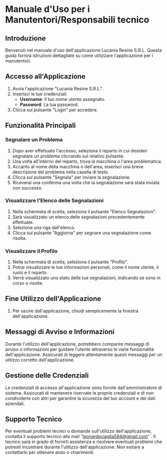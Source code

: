 # Manuale d'Uso per i Manutentori/Responsabili tecnico

## Introduzione
Benvenuti nel manuale d'uso dell'applicazione Lucania Resine S.R.L. Questa guida fornirà istruzioni dettagliate su come utilizzare l'applicazione per i manutentori.

## Accesso all'Applicazione
1. Avvia l'applicazione "Lucania Resine S.R.L.".
2. Inserisci le tue credenziali:
   - **Username**: Il tuo nome utente assegnato.
   - **Password**: La tua password.
3. Clicca sul pulsante "Login" per accedere.

## Funzionalità Principali

### Segnalare un Problema
1. Dopo aver effettuato l'accesso, seleziona il reparto in cui desideri segnalare un problema cliccando sul relativo pulsante.
2. Una volta all'interno del reparto, trova la macchina o l'area problematica.
3. Accanto al nome della macchina o dell'area, inserisci una breve descrizione del problema nella casella di testo.
4. Clicca sul pulsante "Segnala" per inviare la segnalazione.
5. Riceverai una conferma una volta che la segnalazione sarà stata inviata con successo.

### Visualizzare l'Elenco delle Segnalazioni
1. Nella schermata di scelta, seleziona il pulsante "Elenco Segnalazioni".
2. Sarà visualizzato un elenco delle segnalazioni precedentemente effettuate.
3. Seleziona una riga dall'elenco.
4. Clicca sul pulsante "Aggiorna" per segnare una segnalazione come risolta.

### Visualizzare il Profilo
1. Nella schermata di scelta, seleziona il pulsante "Profilo".
2. Potrai visualizzare le tue informazioni personali, come il nome utente, il ruolo e il reparto.
3. Verrà visualizzato uno stato delle tue segnalazioni, indicando se sono in corso o risolte.

## Fine Utilizzo dell'Applicazione
1. Per uscire dall'applicazione, chiudi semplicemente la finestra dell'applicazione.

## Messaggi di Avviso e Informazioni

Durante l'utilizzo dell'applicazione, potrebbero comparire messaggi di avviso o informazioni per guidare l'utente attraverso le varie funzionalità dell'applicazione. Assicurati di leggere attentamente questi messaggi per un utilizzo corretto dell'applicazione.

## Gestione delle Credenziali

Le credenziali di accesso all'applicazione sono fornite dall'amministratore di sistema. Assicurati di mantenere riservate le proprie credenziali e di non condividerle con altri per garantire la sicurezza del tuo account e dei dati aziendali.

## Supporto Tecnico

Per eventuali problemi tecnici o domande sull'utilizzo dell'applicazione, contatta il supporto tecnico alla mail "leonardociaglia584@gmail.com" . Il tecnico sarà in grado di fornirti assistenza e risolvere eventuali problemi che potresti incontrare durante l'utilizzo dell'applicazione. Non esitare a contattarlo per ottenere aiuto o chiarimenti.
